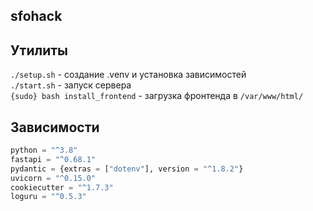 ## sfohack

## Утилиты
`./setup.sh` - создание .venv и установка зависимостей  
`./start.sh` - запуск сервера  
`{sudo} bash install_frontend` - загрузка фронтенда в `/var/www/html/`

## Зависимости
```python
python = "^3.8"
fastapi = "^0.68.1"
pydantic = {extras = ["dotenv"], version = "^1.8.2"}
uvicorn = "^0.15.0"
cookiecutter = "^1.7.3"
loguru = "^0.5.3"
```
